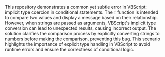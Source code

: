 This repository demonstrates a common yet subtle error in VBScript: implicit type coercion in conditional statements.  The `f` function is intended to compare two values and display a message based on their relationship.  However, when strings are passed as arguments, VBScript's implicit type conversion can lead to unexpected results, causing incorrect output. The solution clarifies the comparison process by explicitly converting strings to numbers before making the comparison, preventing this bug. This scenario highlights the importance of explicit type handling in VBScript to avoid runtime errors and ensure the correctness of conditional logic.
